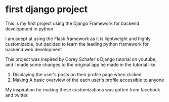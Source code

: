 # first django project
This is my first project using the Django Framework for backend development in python

I am adept at using the Flask framework as it is lightweight and highly customizable, but decided to learn the leading python framework for backend web development 

This project was inspired by Corey Schafer's Django tutorial on youtube, and I made some changes to the original app he made in the tutorial like 
1. Displaying the user's posts on their profile page when clicked
2. Making A basic overview of the each user's profile accessible to anyone 

My inspiration for making these customizations was gotten from facebook and twitter.
